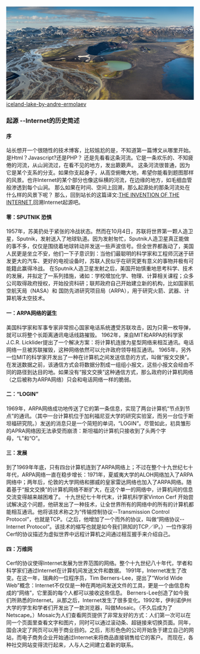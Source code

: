 ![](./resource/iceland-lake-by-andre-ermolaev-three.jpg)
[iceland-lake-by-andre-ermolaev](http://andre.ru/about-andre-ermolaev-creative-photography/)
### 起源 --Internet的历史简述
#### 序
站长想开一个很随性的技术博客，比较尴尬的是，不知道第一篇博文从哪里开始。是Html？Javascript?还是PHP？
还是先看看这条河流。它是一条欢乐的、不知疲倦的河流，从山涧流过，在看不见的地方，发出簌簌声。
这条河流很普通，因为它是某个支系的分支。如果你支起身子，从高空俯瞰大地，希望你能看到题图那样的风景。也许Internet的某个部分也像这纵横的河流，在边缘的地方，如毛细血管般渗透到每个山涧。
那么如果在时间、空间上回溯，那么起源处的那条河流处在什么样的风景下呢？
那么，回到站长的这篇译文:[THE INVENTION OF THE INTERNET](http://www.history.com/topics/inventions/invention-of-the-internet),回溯Internet起源吧。

#### 零：SPUTNIK 恐惧
1957年，苏美扔处于紧张的冷战状态。然而在10月4日，苏联将世界第一颗人造卫星，Sputnik，发射送入了地球轨道。因为发射匆忙，Sputnik人造卫星真正能做的事不多，仅仅是围绕着地球转动并发送一些声波信号。但全世界都轰动了，美国人民更是坐立不安，他们一下子意识到：当他们最聪明的科学家和工程师沉迷于研发更大的汽车、更好的电视设备时，苏联人民似乎在研究更有意义的事物并极有可能籍此赢得冷战。
在Sputnik人造卫星发射之后，美国开始慎重地思考科学、技术的发展，并拟定了一系列措施，诸如：学校增加化学、物理、计算相关课程；众多公司取得政府授权，开始投资科研；联邦政府自己开始建立新的机构，比如国家航空航天局（NASA）和 国防先进研究项目局（ARPA），用于研究火箭、武器、计算机等太空技术。

#### 一：ARPA网络的诞生
美国科学家和军事专家非常担心国家电话系统遭受苏联攻击，因为只需一枚导弹，就可以将整个长距离通讯电话线路摧毁。
1962年，来自MIT和ARPA的科学家 J.C.R. Licklider提出了一个解决方案：将计算机连接为星型网络来相互通讯。电话网络一旦被苏联摧毁，这种网络依然可以允许政府领导相互通讯。
1965年，另外一位MIT的科学家开发出了一种在计算机之间发送信息的方式，叫做“报文交换”。在发送数据之前，该通信方式会将数据分割成一组组小报文，这些小报文会经由不同的路径到达目的地。如果没有“报文交换”这种通信方式，那么政府的计算机网络（之后被称为ARPA网络）只会和电话网络一样的脆弱。

#### 二：“LOGIN”
1969年，ARPA网络成功地传送了它的第一条信息，实现了两台计算机“节点到节点”的通讯。（其中一台计算机位于加利福尼亚大学的研究实验室，而另一台位于斯坦福研究院。）发送的消息只是一个简短的单词，“LOGIN”。尽管如此，初具雏形的APRA网络因无法承受而崩溃：斯坦福的计算机只接收到了头两个字母，“L”和“O”。

#### 三：发展
到了1969年年底，只有四台计算机连到了ARPA网络上；不过在整个十九世纪七十年代，ARPA网络一直在稳步增长：1971年，夏威夷大学的ALOH网络加入了ARPA网络中；两年后，伦敦的大学网络和挪威的皇家雷达网络也加入了ARPA网络。随着基于“报文交换”的计算机网络不断扩大，在这个单一的网络中，计算机间的信息交流变得越来越困难了。
十九世纪七十年代末，计算机科学家Vinton Cerf 开始尝试解决这个问题，他研发出了一种技术，让全世界所有的网络中的所有的计算机都能相互通讯。他将该技术称之为“传输控制协议--Transmission Control Protocol”，也就是TCP。（之后，他增加了一个而外的协议，叫做“网络协议--Internet Protocol”。该技术的缩写也就是如今我们熟知的TCP／IP。）一位作家将Cerf的协议描述为虚拟世界中远程计算机之间通过相互握手来介绍自己。



#### 四：万维网
Cerf的协议使得Internet发展为世界范围的网络。整个十九世纪八十年代，学者和科学家们通过Internet在计算机间发送文件和数据。
1991年，Internet发生了改变。在这一年，瑞典的一位程序员，Tim Berners-Lee，提出了“World Wide Web”概念：Internet不仅仅是一种在两地间发送文件的工具，更是一个由信息构成的“网络”，它里面的每个人都可以接收这些信息。
Berners-Lee创造了如今我们所熟悉的Internet。从那之后，Internet发生了很多变化。1992年，伊利诺伊州大学的学生和学者们开发出了一款浏览器，叫做Mosaic。（不久后成为了Netscape。）Mosaic为人们查看网页提供了非常友好的方式：人们第一次可以在同一个页面里查看文字和图片，同时可以通过滚动条、超链接来切换页面。同年，国会决定了网页可以用于商业目的。之后，形形色色的公司开始急于建立自己的网站，而电子商务企业开始通过Internet来将商品直接销售给它的客户。
而现在，各种社交网站变得流行起来，人与人之间建立着新的联系。
